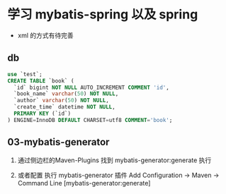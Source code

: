 

# 学习 mybatis-spring 以及 spring

- xml 的方式有待完善


## db
```sql
use `test`;
CREATE TABLE `book` (
  `id` bigint NOT NULL AUTO_INCREMENT COMMENT 'id',
  `book_name` varchar(50) NOT NULL,
  `author` varchar(50) NOT NULL,
  `create_time` datetime NOT NULL,
  PRIMARY KEY (`id`)
) ENGINE=InnoDB DEFAULT CHARSET=utf8 COMMENT='book';

```


## 03-mybatis-generator
1. 通过侧边栏的Maven-Plugins 找到 mybatis-generator:generate 执行

2. 或者配置 执行 mybatis-generator 插件
Add Configuration -> Maven -> Command Line [mybatis-generator:generate]

